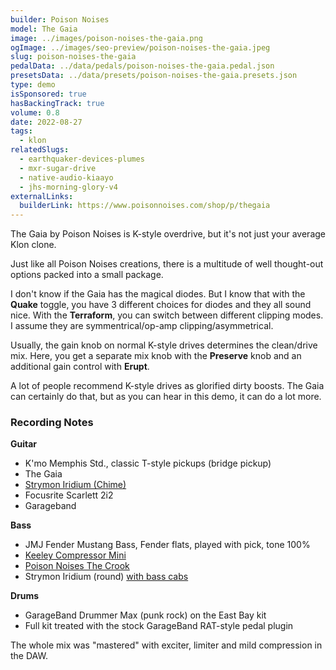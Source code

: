```yaml
---
builder: Poison Noises
model: The Gaia
image: ../images/poison-noises-the-gaia.png
ogImage: ../images/seo-preview/poison-noises-the-gaia.jpeg
slug: poison-noises-the-gaia
pedalData: ../data/pedals/poison-noises-the-gaia.pedal.json
presetsData: ../data/presets/poison-noises-the-gaia.presets.json
type: demo
isSponsored: true
hasBackingTrack: true
volume: 0.8
date: 2022-08-27
tags:
  - klon
relatedSlugs:
  - earthquaker-devices-plumes
  - mxr-sugar-drive
  - native-audio-kiaayo
  - jhs-morning-glory-v4
externalLinks:
  builderLink: https://www.poisonnoises.com/shop/p/thegaia
---
```


The Gaia by Poison Noises is K-style overdrive, but it's not just your average Klon clone.

Just like all Poison Noises creations, there is a multitude of well thought-out options packed into a small package.

I don't know if the Gaia has the magical diodes. But I know that with the **Quake** toggle, you have 3 different choices for diodes and they all sound nice. With the **Terraform**, you can switch between different clipping modes. I assume they are symmentrical/op-amp clipping/asymmetrical.

Usually, the gain knob on normal K-style drives determines the clean/drive mix. Here, you get a separate mix knob with the **Preserve** knob and an additional gain control with **Erupt**.

A lot of people recommend K-style drives as glorified dirty boosts. The Gaia can certainly do that, but as you can hear in this demo, it can do a lot more.

### Recording Notes

**Guitar**

- K'mo Memphis Std., classic T-style pickups (bridge pickup)
- The Gaia
- [Strymon Iridium (Chime)](/demos/strymon-iridium)
- Focusrite Scarlett 2i2
- Garageband

**Bass**

- JMJ Fender Mustang Bass, Fender flats, played with pick, tone 100%
- [Keeley Compressor Mini](keeley-electronics-compressor-mini)
- [Poison Noises The Crook](/demos/poison-noises-the-crook)
- Strymon Iridium (round) [with bass cabs](/posts/strymon-iridium-bass-ownhammer-ir/)

**Drums**

- GarageBand Drummer Max (punk rock) on the East Bay kit
- Full kit treated with the stock GarageBand RAT-style pedal plugin

The whole mix was "mastered" with exciter, limiter and mild compression in the DAW.
